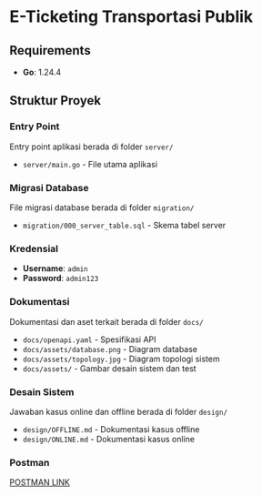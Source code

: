 # E-Ticketing Transportasi Publik

## Requirements

- **Go**: 1.24.4

## Struktur Proyek

### Entry Point

Entry point aplikasi berada di folder `server/`

- `server/main.go` - File utama aplikasi

### Migrasi Database

File migrasi database berada di folder `migration/`

- `migration/000_server_table.sql` - Skema tabel server

### Kredensial

- **Username**: `admin`
- **Password**: `admin123`

### Dokumentasi

Dokumentasi dan aset terkait berada di folder `docs/`

- `docs/openapi.yaml` - Spesifikasi API
- `docs/assets/database.png` - Diagram database
- `docs/assets/topology.jpg` - Diagram topologi sistem
- `docs/assets/` - Gambar desain sistem dan test

### Desain Sistem

Jawaban kasus online dan offline berada di folder `design/`

- `design/OFFLINE.md` - Dokumentasi kasus offline
- `design/ONLINE.md` - Dokumentasi kasus online

### Postman

[POSTMAN LINK](https://tapih58429-9727058.postman.co/workspace/Jhon-Tape's-Workspace~4c27bee9-4ac9-46c5-8f92-86e3662216dc/collection/48009159-f33638b3-0fbb-4add-989c-58279d3d33cb?action=share&creator=48009159)
